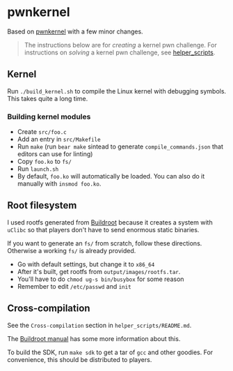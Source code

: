 # pwnkernel

Based on [pwnkernel](https://github.com/pwncollege/pwnkernel) with a few minor
changes.

> The instructions below are for *creating* a kernel pwn challenge. For
> instructions on *solving* a kernel pwn challenge, see
> [helper_scripts](helper_scripts/).

## Kernel

Run `./build_kernel.sh` to compile the Linux kernel with debugging symbols.
This takes quite a long time.

### Building kernel modules

- Create `src/foo.c`
- Add an entry in `src/Makefile`
- Run `make` (run `bear make` sintead to generate `compile_commands.json` that
  editors can use for linting)
- Copy `foo.ko` to `fs/`
- Run `launch.sh`
- By default, `foo.ko` will automatically be loaded. You can also do it
  manually with `insmod foo.ko`.

## Root filesystem

I used rootfs generated from [Buildroot](https://buildroot.org/) because it
creates a system with `uClibc` so that players don't have to send enormous
static binaries.

If you want to generate an `fs/` from scratch, follow these directions.
Otherwise a working `fs/` is already provided.

- Go with default settings, but change it to `x86_64`
- After it's built, get rootfs from `output/images/rootfs.tar`.
- You'll have to do `chmod ug-s bin/busybox` for some reason
- Remember to edit `/etc/passwd` and `init`

## Cross-compilation

See the `Cross-compilation` section in `helper_scripts/README.md`.

The [Buildroot manual](https://buildroot.org/downloads/manual/manual.html#_using_the_generated_toolchain_outside_buildroot)
has some more information about this.

To build the SDK, run `make sdk` to get a tar of `gcc` and other goodies. For
convenience, this should be distributed to players.

